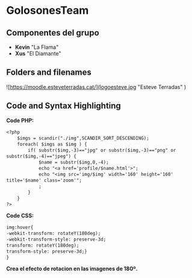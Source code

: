 # GolosonesTeam

## Componentes del grupo

* **Kevin** "La Flama"
* **Xus** "El Diamante"

## Folders and filenames

![https://moodle.esteveterradas.cat/](logoesteve.jpg "Esteve Terradas" )

## Code and Syntax Highlighting

**Code PHP:**
```
<?php 
	$imgs = scandir("./img",SCANDIR_SORT_DESCENDING);
	foreach( $imgs as $img ) {	
		if( substr($img,-3)=="jpg" or substr($img,-3)=="png" or substr($img,-4)=="jpeg") {
			$name = substr($img,0,-4);
			echo "<a href='profile/$name.html'>";
			echo "<img src='img/$img' width='160' height='160'  title='$name' class='zoom'";
			;
		}
	}
?>
```
**Code CSS:**
```
img:hover{
-webkit-transform: rotateY(180deg);
-webkit-transform-style: preserve-3d;
transform: rotateY(180deg);
transform-style: preserve-3d;}
}
```
**Crea el efecto de rotacion en las imagenes de 180º.**